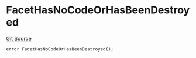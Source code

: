 # FacetHasNoCodeOrHasBeenDestroyed
[Git Source](https://github.com/thrackle-io/tron/blob/29c2cd95da29b0356348370e1ddb4d7bdc24a711/src/protocol/economic/ruleProcessor/RuleProcessorDiamond.sol)


```solidity
error FacetHasNoCodeOrHasBeenDestroyed();
```

